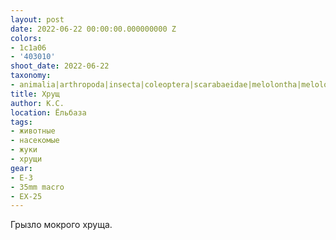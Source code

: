 ```yaml
---
layout: post
date: 2022-06-22 00:00:00.000000000 Z
colors:
- 1c1a06
- '403010'
shoot_date: 2022-06-22
taxonomy:
- animalia|arthropoda|insecta|coleoptera|scarabaeidae|melolontha|melolontha melolontha
title: Хрущ
author: К.С.
location: Ёльбаза
tags:
- животные
- насекомые
- жуки
- хрущи
gear:
- E-3
- 35mm macro
- EX-25
---
```

Грызло мокрого хруща.

